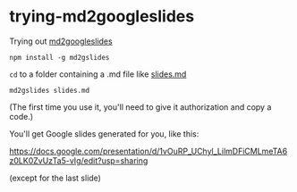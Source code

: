 # trying-md2googleslides
Trying out [md2googleslides](https://github.com/gsuitedevs/md2googleslides)

```
npm install -g md2gslides
```

`cd` to a folder containing a .md file like [slides.md](https://raw.githubusercontent.com/hchiam/trying-md2googleslides/master/slides.md)

```
md2gslides slides.md
```

(The first time you use it, you'll need to give it authorization and copy a code.)

You'll get Google slides generated for you, like this:

https://docs.google.com/presentation/d/1vOuRP_UChyl_LilmDFiCMLmeTA6z0LK0ZvUzTa5-vIg/edit?usp=sharing

(except for the last slide)

